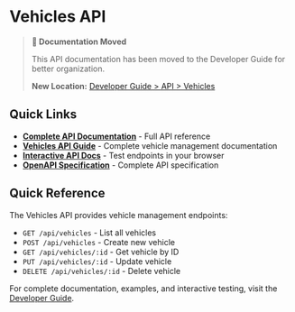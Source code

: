 # Vehicles API

> **📍 Documentation Moved**
>
> This API documentation has been moved to the Developer Guide for better organization.
>
> **New Location:** [Developer Guide > API > Vehicles](/developer-guide/api/vehicles.md)

## Quick Links

- **[Complete API Documentation](/developer-guide/api/)** - Full API reference
- **[Vehicles API Guide](/developer-guide/api/vehicles.md)** - Complete vehicle management documentation
- **[Interactive API Docs](/developer-guide/api/swagger-ui.md)** - Test endpoints in your browser
- **[OpenAPI Specification](/api-specs/openapi.yaml)** - Complete API specification

## Quick Reference

The Vehicles API provides vehicle management endpoints:

- `GET /api/vehicles` - List all vehicles
- `POST /api/vehicles` - Create new vehicle
- `GET /api/vehicles/:id` - Get vehicle by ID
- `PUT /api/vehicles/:id` - Update vehicle
- `DELETE /api/vehicles/:id` - Delete vehicle

For complete documentation, examples, and interactive testing, visit the [Developer Guide](/developer-guide/api/).
